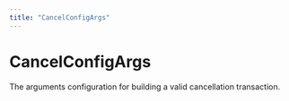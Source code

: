 ```yaml
---
title: "CancelConfigArgs"
---
```


# CancelConfigArgs

The arguments configuration for building a valid cancellation transaction.
